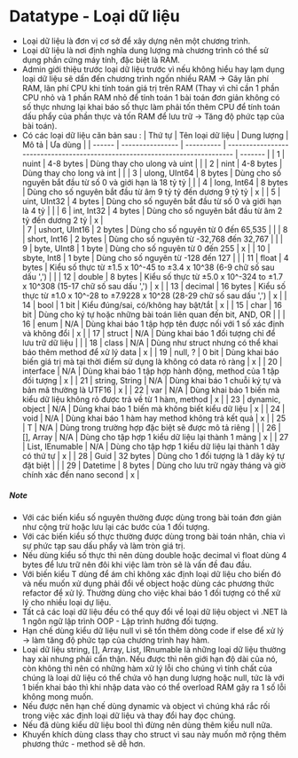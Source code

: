 # Datatype - Loại dữ liệu
- Loại dữ liệu là đơn vị cơ sở để xây dựng nên một chương trình.
- Loại dữ liệu là nơi định nghĩa dung lượng mà chương trình có thể sử dụng phần cứng máy tính, đặc biệt là RAM.
- Admin giới thiệu trước loại dữ liệu trước vì nếu không hiểu hay lạm dụng loại dữ liệu sẽ dấn đến chương trình ngốn nhiều RAM -> Gây lãn phí RAM, lãn phí CPU khi tính toán giá trị trên RAM (Thay vì chỉ cần 1 phần CPU nhỏ và 1 phần RAM nhỏ để tính toán 1 bài toán đơn giản không có số thực nhưng lại khai báo số thực làm phải tốn thêm CPU để tính toán dấu phẩy của phần thực và tốn RAM để lưu trữ -> Tăng độ phức tạp của bài toán).
- Có các loại dữ liệu căn bản sau :
| Thứ tự | Tên loại dữ liệu | Dung lượng | Mô tả                                                                        | Ưa dùng |
| ------ | ---------------- | ---------- | ---------------------------------------------------------------------------- | ------- |
| 1      | nuint            | 4-8 bytes  | Dùng thay cho ulong và uint                                                  |         |
| 2      | nint             | 4-8 bytes  | Dùng thay cho long và int                                                    |         |
| 3      | ulong, UInt64    | 8 bytes    | Dùng cho số nguyên bắt đầu từ số 0 và giới hạn là 18 tỷ tỷ                   |         |
| 4      | long, Int64      | 8 bytes    | Dùng cho số nguyên bắt đầu từ âm 9 tỷ tỷ đến dương 9 tỷ tỷ                   | x       |
| 5      | uint, UInt32     | 4 bytes    | Dùng cho số nguyên bắt đầu từ số 0 và giới hạn là 4 tỷ                       |         |
| 6      | int, Int32       | 4 bytes    | Dùng cho số nguyên bắt đầu từ âm 2 tỷ đến dương 2 tỷ                         | x       |  
| 7      | ushort, UInt16   | 2 bytes    | Dùng cho số nguyên từ 0 đến 65,535                                           |         |
| 8      | short, Int16     | 2 bytes    | Dùng cho số nguyên từ -32,768 đến 32,767                                     |         |
| 9      | byte, UInt8      | 1 byte     | Dùng cho số nguyên từ 0 đến 255                                              | x       |
| 10     | sbyte, Int8      | 1 byte     | Dùng cho số nguyên từ -128 đến 127                                           |         |
| 11     | float            | 4 bytes    | Kiểu số thực từ ±1.5 x 10^-45 to ±3.4 x 10^38 (6-9 chữ số sau dấu ',')       |         |
| 12     | double           | 8 bytes    | Kiểu số thực từ ±5.0 x 10^-324 to ±1.7 x 10^308 (15-17 chữ số sau dấu ',')   | x       |
| 13     | decimal          | 16 bytes   | Kiểu số thực từ ±1.0 x 10^-28 to ±7.9228 x 10^28 (28-29 chữ số sau dấu ',')  | x       |
| 14     | bool             | 1 bit      | Kiểu đúng/sai, có/không hay bật/tắt                                          | x       |
| 15     | char             | 16 bit     | Dùng cho ký tự hoặc những bài toán liên quan đến bit, AND, OR                |         |
| 16     | enum             | N/A        | Dùng khai báo 1 tập hợp tên được nối với 1 số xác định và không đổi          | x       |
| 17     | struct           | N/A        | Dùng khai báo 1 đối tượng chỉ để lưu trữ dữ liệu                             |         |
| 18     | class            | N/A        | Dùng như struct nhưng có thể khai báo thêm method để xử lý data              | x       |
| 19     | null, ?          | 0 bit      | Dùng khai báo biến giá trị mà tại thời điểm sử dụng là không có data rỏ ràng | x       |
| 20     | interface        | N/A        | Dùng khai báo 1 tập hợp hành động, method của 1 tập đối tượng                | x       |
| 21     | string, String   | N/A        | Dùng khai báo 1 chuỗi ký tự và bản mã thường là UTF16                        | x       |
| 22     | var              | N/A        | Dùng khai báo 1 biến mà kiểu dữ liệu không rỏ được trả về từ 1 hàm, method   | x       |
| 23     | dynamic, object  | N/A        | Dủng khai báo 1 biến mà không biết kiểu dữ liệu                              | x       |
| 24     | void             | N/A        | Dùng khai báo 1 hàm hay method không trả kết quả                             | x       |
| 25     | T                | N/A        | Dùng trong trường hợp đặc biệt sẽ được mô tả riêng                           |         |
| 26     | \[\], Array      | N/A        | Dùng cho tập hợp 1 kiểu dữ liệu lại thành 1 mảng                             | x       |
| 27     | List, IEnumable  | N/A        | Dùng cho tập hợp 1 kiểu dữ liệu lại thành 1 dãy có thứ tự                    | x       |
| 28     | Guid             | 32 bytes   | Dùng cho 1 đối tượng là 1 dãy ký tự đặt biệt                                 |         |
| 29     | Datetime         | 8 bytes    | Dùng cho lưu trữ ngày tháng và giờ chính xác đến nano second                 | x       |

##### Note
- Với các biến kiểu số nguyên thường được dùng trong bài toán đơn giản như cộng trừ hoặc lưu lại các bước của 1 đối tượng.
- Với các biến kiểu số thực thường được dùng trong bài toán nhân, chia vì sự phức tạp sau dấu phẩy và làm tròn giá trị.
- Nếu dùng kiểu số thực thì nên dùng double hoặc decimal vì float dùng 4 bytes để lưu trữ nên đôi khi việc làm tròn sẽ là vấn đề đau đầu.
- Với biến kiểu T dùng để ám chỉ không xác định loại dữ liệu cho biến đó và nếu muốn xử dụng phải đổi về object hoặc dùng các phương thức refactor để xử lý. Thường dùng cho việc khai báo 1 đối tượng có thể xử lý cho nhiều loại dự liệu.
- Tất cả các loại dữ liệu đều có thể quy đổi về loại dữ liệu object vì .NET là 1 ngôn ngữ lập trình OOP - Lập trình hướng đối tượng.
- Hạn chế dùng kiểu dữ liệu null vì sẽ tốn thêm dòng code if else để xử lý -> làm tăng độ phức tạp của chương trình hay hàm.
- Loại dữ liệu string, [], Array, List, IRnumable là những loại dữ liệu thường hay xài nhưng phải cẩn thận. Nếu được thì nên giới hạn độ dài của nó, còn không thì nên có những hàm xử lý lỗi cho chúng vì tính chất của chúng là loại dữ liệu có thể chứa vô hạn dung lượng hoặc null, tức là với 1 biến khai báo thì khi nhập data vào có thể overload RAM gây ra 1 số lỗi không mong muốn.
- Nếu được nên hạn chế dùng dynamic và object vì chúng khá rắc rối trong việc xác định loại dữ liệu và thay đổi hay đọc chúng.
- Nếu đã dùng kiểu dữ liệu bool thì đừng nên dùng thêm kiểu null nữa.
- Khuyến khích dùng class thay cho struct vì sau này muốn mở rộng thêm phương thức - method sẽ dễ hơn.